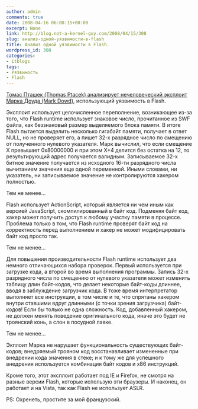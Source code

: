 ```yaml
---
author: admin
comments: true
date: 2008-04-16 06:08:15+00:00
excerpt: None
link: http://blog.not-a-kernel-guy.com/2008/04/15/308
slug: анализ-одной-уязвимости-в-flash
title: Анализ одной уязвимости в Flash.
wordpress_id: 308
categories:
- itblogs
tags:
- Уязвимость
- Flash
---
```


[Томас Пташек (Thomas Ptacek) анализирует нечеловеческий эксплоит Марка Доуда (Mark Dowd)](http://www.matasano.com/log/1032/this-new-vulnerability-dowds-inhuman-flash-exploit/), использующий уязвимость в Flash. 

 

Эксплоит использует целочисленное переполнение, возникающее из-за того, что Flash runtime использует знаковое число, прочитанное из SWF файла, как беззнаковый размер выделяемого блока памяти. В итоге Flash пытается выделить несколько гигабайт памяти, получает в ответ NULL, но не проверяет его, а пишет 32-х разрядное число по смещению от полученного нулевого указателя. Марк вычислил, что если смещение X превышает 0x80000000 и при этом X+4 делится без остатка на 12, то результирующий адрес получается валидным. Записываемое 32-х битное значение получается из исходного 16-ти разрядного числа вычитанием значения еще одной переменной. Иными словами, ни указатель, ни записываемое значение не контролируются хакером полностью.


  

Тем не менее…


  

Flash использует ActionScript, который является ни чем иным как версией JavaScript, скомпилированный в байт код. Подменяя байт код, хакер может получить доступ к любому участку памяти в процессе. Проблема только в том, что Flash runtime проверят байт код на корректность перед выполнением и хакер не может модифицировать байт код просто так.

 

Тем не менее…

 

Для повышения производительности Flash runtime использует два немного отличающихся набора проверок. Первый используется при загрузке кода, а второй во время выполнения программы. Запись 32-х разрядного числа по смещению от нулевого указателя может изменить таблицу длин байт-кодов, что делает некоторые байт-коды длиннее, вводя в заблуждение загрузчик кода. В тоже время интерпретатор выполняет все инструкции, в том числе и те, что спрятаны хакером внутри ставшими вдруг длинными (с точки зрения загрузчика) байт-кодов! Если бы только не одна сложность. Код, добавленный хакером, не должен менять поведение оригинального кода, иначе это будет не троянский конь, а слон в посудной лавке.

 

Тем не менее…

 

Экплоит Марка не нарушает функциональность существующих байт-кодов; внедряемый трояном код восстанавливает измененные при внедрении кода значения в стеке; и к тому же для успешного внедрения используется комбинация байт кодов и x86 инструкций.

 

Кроме того, этот эксплоит работает под IE и Firefox, не смотря на разные версии Flash, которые использую эти браузеры. И наконец, он работает и на Vista, так как Flash не использует ASLR.

 

PS: Охренеть, простите за мой французский.
